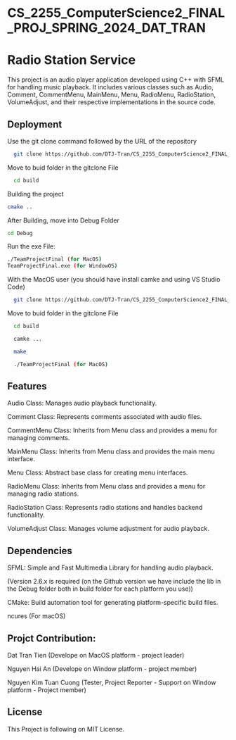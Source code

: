 # CS_2255_ComputerScience2_FINAL_PROJ_SPRING_2024_DAT_TRAN

# Radio Station Service

This project is an audio player application developed using C++ with SFML for handling music playback. It includes various classes such as Audio, Comment, CommentMenu, MainMenu, Menu, RadioMenu, RadioStation, VolumeAdjust, and their respective implementations in the source code.


## Deployment

Use the git clone command followed by the URL of the repository 


```bash
  git clone https://github.com/DTJ-Tran/CS_2255_ComputerScience2_FINAL_PROJ_SPRING_2024_DAT_TRAN

```
Move to buid folder in the gitclone File
```bash
  cd build
```
Building the project 
```bash
cmake ..
```
After Building, move into Debug Folder 
```bash
cd Debug
```
Run the exe File:
```bash
./TeamProjectFinal (for MacOS)
TeamProjectFinal.exe (for WindowOS)
```

With the MacOS user (you should have install camke and using VS Studio Code)

```bash
  git clone https://github.com/DTJ-Tran/CS_2255_ComputerScience2_FINAL_PROJ_SPRING_2024_DAT_TRAN

```

Move to buid folder in the gitclone File
```bash
  cd build
```

```bash
  camke ...
```

```bash
  make
```

```bash
  ./TeamProjectFinal (for MacOS)
```

## Features
Audio Class: Manages audio playback functionality.

Comment Class: Represents comments associated with audio files.

CommentMenu Class: Inherits from Menu class and provides a menu for managing comments.

MainMenu Class: Inherits from Menu class and provides the main menu interface.

Menu Class: Abstract base class for creating menu interfaces.

RadioMenu Class: Inherits from Menu class and provides a menu for managing radio stations.

RadioStation Class: Represents radio stations and handles backend functionality.

VolumeAdjust Class: Manages volume adjustment for audio playback.

## Dependencies
SFML: Simple and Fast Multimedia Library for handling audio playback. 

(Version 2.6.x is required (on the Github version we have include the lib in the Debug folder both in build folder for each platform you use))

CMake: Build automation tool for generating platform-specific build files.

ncures (For macOS)


## Projct Contribution:

Dat Tran Tien (Develope on MacOS platform - project leader)

Nguyen Hai An (Develope on Window platform - project member)

Nguyen Kim Tuan Cuong (Tester, Project Reporter - Support on Window platform - Project member)


## License

This Project is following on MIT License.
